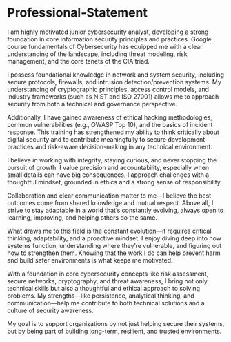 # Professional-Statement
I am highly motivated junior cybersecurity analyst, developing a strong foundation in core information security principles and practices. Google course fundamentals of Cybersecurity has equipped me with a clear understanding of the landscape, including threat modeling, risk management, and the core tenets of the CIA triad.

I possess foundational knowledge in network and system security, including secure protocols, firewalls, and intrusion detection/prevention systems. My understanding of cryptographic principles, access control models, and industry frameworks (such as NIST and ISO 27001) allows me to approach security from both a technical and governance perspective.

Additionally, I have gained awareness of ethical hacking methodologies, common vulnerabilities (e.g., OWASP Top 10), and the basics of incident response. This training has strengthened my ability to think critically about digital security and to contribute meaningfully to secure development practices and risk-aware decision-making in any technical environment.

I believe in working with integrity, staying curious, and never stopping the pursuit of growth. I value precision and accountability, especially when small details can have big consequences. I approach challenges with a thoughtful mindset, grounded in ethics and a strong sense of responsibility.

Collaboration and clear communication matter to me—I believe the best outcomes come from shared knowledge and mutual respect. Above all, I strive to stay adaptable in a world that’s constantly evolving, always open to learning, improving, and helping others do the same.

What draws me to this field is the constant evolution—it requires critical thinking, adaptability, and a proactive mindset. I enjoy diving deep into how systems function, understanding where they’re vulnerable, and figuring out how to strengthen them. Knowing that the work I do can help prevent harm and build safer environments is what keeps me motivated.

With a foundation in core cybersecurity concepts like risk assessment, secure networks, cryptography, and threat awareness, I bring not only technical skills but also a thoughtful and ethical approach to solving problems. My strengths—like persistence, analytical thinking, and communication—help me contribute to both technical solutions and a culture of security awareness.

My goal is to support organizations by not just helping secure their systems, but by being part of building long-term, resilient, and trusted environments.
